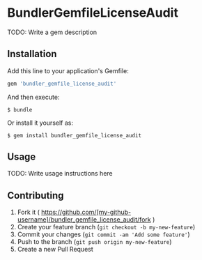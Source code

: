 # BundlerGemfileLicenseAudit

TODO: Write a gem description

## Installation

Add this line to your application's Gemfile:

```ruby
gem 'bundler_gemfile_license_audit'
```

And then execute:

    $ bundle

Or install it yourself as:

    $ gem install bundler_gemfile_license_audit

## Usage

TODO: Write usage instructions here

## Contributing

1. Fork it ( https://github.com/[my-github-username]/bundler_gemfile_license_audit/fork )
2. Create your feature branch (`git checkout -b my-new-feature`)
3. Commit your changes (`git commit -am 'Add some feature'`)
4. Push to the branch (`git push origin my-new-feature`)
5. Create a new Pull Request
